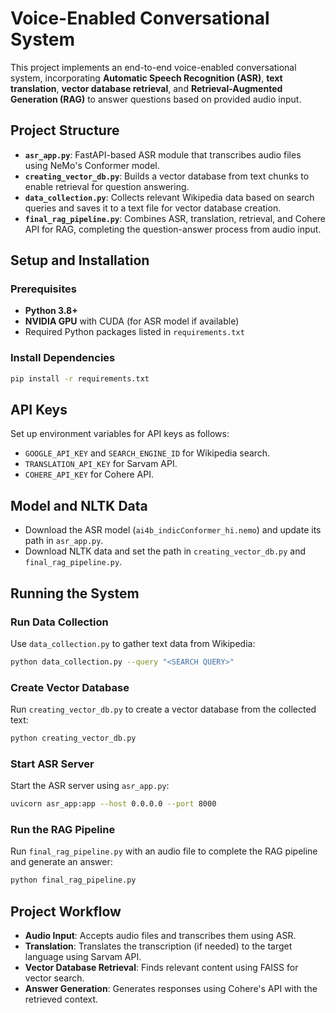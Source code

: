 # Voice-Enabled Conversational System

This project implements an end-to-end voice-enabled conversational system, incorporating **Automatic Speech Recognition (ASR)**, **text translation**, **vector database retrieval**, and **Retrieval-Augmented Generation (RAG)** to answer questions based on provided audio input.

## Project Structure

- **`asr_app.py`**: FastAPI-based ASR module that transcribes audio files using NeMo's Conformer model.
- **`creating_vector_db.py`**: Builds a vector database from text chunks to enable retrieval for question answering.
- **`data_collection.py`**: Collects relevant Wikipedia data based on search queries and saves it to a text file for vector database creation.
- **`final_rag_pipeline.py`**: Combines ASR, translation, retrieval, and Cohere API for RAG, completing the question-answer process from audio input.

## Setup and Installation

### Prerequisites
- **Python 3.8+**
- **NVIDIA GPU** with CUDA (for ASR model if available) 
- Required Python packages listed in `requirements.txt`

### Install Dependencies

```bash
pip install -r requirements.txt
```

## API Keys
Set up environment variables for API keys as follows:

- `GOOGLE_API_KEY` and `SEARCH_ENGINE_ID` for Wikipedia search.
- `TRANSLATION_API_KEY` for Sarvam API.
- `COHERE_API_KEY` for Cohere API.

## Model and NLTK Data
- Download the ASR model (`ai4b_indicConformer_hi.nemo`) and update its path in `asr_app.py`.
- Download NLTK data and set the path in `creating_vector_db.py` and `final_rag_pipeline.py`.

## Running the System

### Run Data Collection
Use `data_collection.py` to gather text data from Wikipedia:

```bash
python data_collection.py --query "<SEARCH QUERY>"
```

### Create Vector Database
Run `creating_vector_db.py` to create a vector database from the collected text:

```bash
python creating_vector_db.py
```

### Start ASR Server
Start the ASR server using `asr_app.py`:

```bash
uvicorn asr_app:app --host 0.0.0.0 --port 8000
```

### Run the RAG Pipeline
Run `final_rag_pipeline.py` with an audio file to complete the RAG pipeline and generate an answer:

```bash
python final_rag_pipeline.py
```

## Project Workflow

- **Audio Input**: Accepts audio files and transcribes them using ASR.
- **Translation**: Translates the transcription (if needed) to the target language using Sarvam API.
- **Vector Database Retrieval**: Finds relevant content using FAISS for vector search.
- **Answer Generation**: Generates responses using Cohere's API with the retrieved context.

